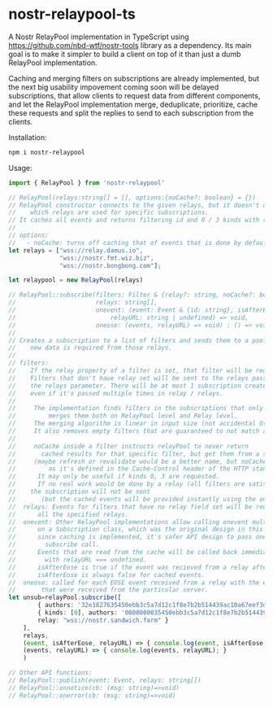 # nostr-relaypool-ts
A Nostr RelayPool implementation in TypeScript using https://github.com/nbd-wtf/nostr-tools library as a dependency. Its main goal is to make it simpler to build a client on top of it than just a dumb
RelayPool implementation.

Caching and merging filters on subscriptions are already implemented,
but the next big usability impovement coming soon will be delayed subscriptions,
that allow clients to request data from different components, and let the RelayPool implementation
merge, deduplicate, prioritize, cache these requests and split the replies to send to each subscription
from the clients.

Installation:

```bash
npm i nostr-relaypool
```

Usage:

```typescript
import { RelayPool } from 'nostr-relaypool'

// RelayPool(relays:string[] = [], options:{noCache?: boolean} = {})
// RelayPool constructor connects to the given relays, but it doesn't determine
//    which relays are used for specific subscriptions.
// It caches all events and returns filtering id and 0 / 3 kinds with requested pubkeys from cache.
//
// options:
//   - noCache: turns off caching that of events that is done by default.
let relays = ["wss://relay.damus.io",
              "wss://nostr.fmt.wiz.biz",
              "wss://nostr.bongbong.com"];

let relaypool = new RelayPool(relays)

// RelayPool::subscribe(filters: Filter & {relay?: string, noCache?: boolean},
//                      relays: string[],
//                      onevent: (event: Event & {id: string}, isAfterEose: boolean,
//                          relayURL: string | undefined) => void,
//                      oneose: (events, relayURL) => void) : () => void
//
// Creates a subscription to a list of filters and sends them to a pool of relays if
//    new data is required from those relays.
//
// filters: 
//    If the relay property of a filter is set, that filter will be requested only from that relay.
//    Filters that don't have relay set will be sent to the relays passed inside
//    the relays parameter. There will be at most 1 subscription created for each relay
//    even if it's passed multiple times in relay / relays.
//
//     The implementation finds filters in the subscriptions that only differ in 1 key and
//         merges them both on RelayPool level and Relay level.
//     The merging algorithm is linear in input size (not accidental O(n^2)).
//     It also removes empty filters that are guaranteed to not match any events.
// 
//     noCache inside a filter instructs relayPool to never return
//       cached results for that specific filter, but get them from a subscription.
//     (maybe refresh or revalidate would be a better name, but noCache was selected
//         as it's defined in the Cache-Control header of the HTTP standard).
//      It may only be useful if kinds 0, 3 are requested.
//      If no real work would be done by a relay (all filters are satisfied from cache or empty),
//    the subscription will not be sent
//       (but the cached events will be provided instantly using the onEvent callback).
//  relays: Events for filters that have no relay field set will be requested from
//      all the specified relays.
//  onevent: Other RelayPool implementations allow calling onevent multiple times
//      on a Subscription class, which was the original design in this library as well, but
//      since caching is implemented, it's safer API design to pass onevent inside the
//        subscribe call.
//      Events that are read from the cache will be called back immediately 
//        with relayURL === undefined.
//      isAfterEose is true if the event was recieved from a relay after the EOSE message.
//      isAfterEose is always false for cached events.
//  oneose: called for each EOSE event received from a relay with the events
//       that were received from the particular server.
let unsub=relayPool.subscribe([
        { authors: '32e1827635450ebb3c5a7d12c1f8e7b2b514439ac10a67eef3d9fd9c5c68e245' },
        { kinds: [0], authors: '0000000035450ebb3c5a7d12c1f8e7b2b514439ac10a67eef3d9fd9c5c68e245',
        relay: "wss://nostr.sandwich.farm" }
    ], 
    relays,
    (event, isAfterEose, relayURL) => { console.log(event, isAfterEose, relayURL) },
    (events, relayURL) => { console.log(events, relayURL); }
    )

// Other API functions:
// RelayPool::publish(event: Event, relays: string[])
// RelayPool::onnotice(cb: (msg: string)=>void)
// RelayPool::onerror(cb: (msg: string)=>void)
```
